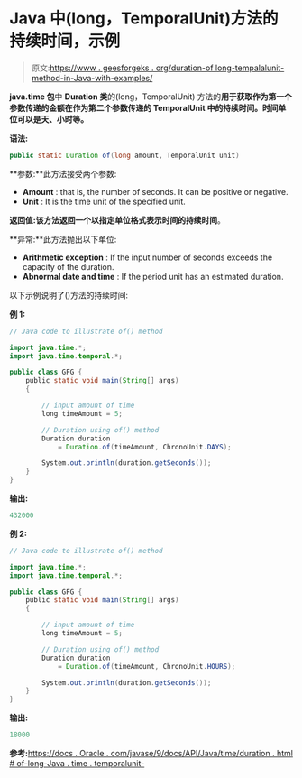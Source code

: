 # Java 中(long，TemporalUnit)方法的持续时间，示例

> 原文:[https://www . geesforgeks . org/duration-of long-tempalalunit-method-in-Java-with-examples/](https://www.geeksforgeeks.org/duration-oflong-temporalunit-method-in-java-with-examples/)

**java.time 包**中 **Duration 类**的(long，TemporalUnit) 方法的**用于获取作为第一个参数传递的金额在作为第二个参数传递的 TemporalUnit 中的持续时间。时间单位可以是天、小时等。**

**语法:**

```java
public static Duration of(long amount, TemporalUnit unit)

```

**参数:**此方法接受两个参数:

*   **Amount** : that is, the number of seconds. It can be positive or negative.
*   **Unit** : It is the time unit of the specified unit.

**返回值:**该方法返回一个以指定单位格式表示时间的**持续时间**。

**异常:**此方法抛出以下单位:

*   **Arithmetic exception** : If the input number of seconds exceeds the capacity of the duration.
*   **Abnormal date and time** : If the period unit has an estimated duration.

以下示例说明了()方法的持续时间:

**例 1:**

```java
// Java code to illustrate of() method

import java.time.*;
import java.time.temporal.*;

public class GFG {
    public static void main(String[] args)
    {

        // input amount of time
        long timeAmount = 5;

        // Duration using of() method
        Duration duration
            = Duration.of(timeAmount, ChronoUnit.DAYS);

        System.out.println(duration.getSeconds());
    }
}
```

**输出:**

```java
432000

```

**例 2:**

```java
// Java code to illustrate of() method

import java.time.*;
import java.time.temporal.*;

public class GFG {
    public static void main(String[] args)
    {

        // input amount of time
        long timeAmount = 5;

        // Duration using of() method
        Duration duration
            = Duration.of(timeAmount, ChronoUnit.HOURS);

        System.out.println(duration.getSeconds());
    }
}
```

**输出:**

```java
18000

```

**参考:**[https://docs . Oracle . com/javase/9/docs/API/Java/time/duration . html # of-long-Java . time . temporalunit-](https://docs.oracle.com/javase/9/docs/api/java/time/Duration.html#of-long-java.time.temporal.TemporalUnit-)